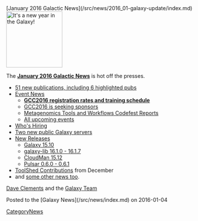<div class='newsItemHeader'>[January 2016 Galactic News](/src/news/2016_01-galaxy-update/index.md)</div>

<div class='right'>
<a href='/src/galaxy-updates/2016_01/index.md'><img src="/src/images/galaxy-logos/GalaxyNews.png" alt="It's a new year in the Galaxy!" width=150 /></a><br />
</div>

The **[January 2016 Galactic News](/src/galaxy-updates/2016_01/index.md)** is hot off the presses.
* [51 new publications, including 6 highlighted pubs](/src/galaxy-updates/2016_01/index.md#new-papers)
* [Event News](/src/galaxy-updates/2016_01/index.md#events)
  * **[GCC2016 registration rates and training schedule](/src/galaxy-updates/2016_01/index.md#gcc2016-website-is-online)**
  * [GCC2016 is seeking sponsors](/src/galaxy-updates/2016_01/index.md#seeking-sponsors)
  * [Metagenomics Tools and Workflows Codefest Reports](/src/galaxy-updates/2016_01/index.md#metagenomics-tools-and-workflows-codefest-reports)
  * [All upcoming events](/src/galaxy-updates/2016_01/index.md#upcoming-events)
* [Who's Hiring](/src/galaxy-updates/2016_01/index.md#whos-hiring)
* [Two new public Galaxy servers](/src/galaxy-updates/2016_01/index.md#new-public-galaxy-servers)
* [New Releases](/src/galaxy-updates/2016_01/index.md#releases)
  * [Galaxy 15.10](/src/galaxy-updates/2016_01/index.md#galaxy-1510)
  * [galaxy-lib 16.1.0 - 16.1.7](/src/galaxy-updates/2016_01/index.md#galaxy-lib-1610---1617)
  * [CloudMan 15.12](/src/galaxy-updates/2016_01/index.md#cloudman-1512)
  * [Pulsar 0.6.0 - 0.6.1](/src/galaxy-updates/2016_01/index.md#pulsar-060---061)
* [ToolShed Contributions](/src/galaxy-updates/2016_01/index.md#toolshed-contributions) from December
* and [some other news too](/src/galaxy-updates/2016_01/index.md#other-news).

[Dave Clements](/src/dave-clements/index.md) and the [Galaxy Team](/src/galaxy-team/index.md)

<div class='newsItemFooter'>Posted to the [Galaxy News](/src/news/index.md) on 2016-01-04 </div>

[CategoryNews](/src/category-news/index.md)

